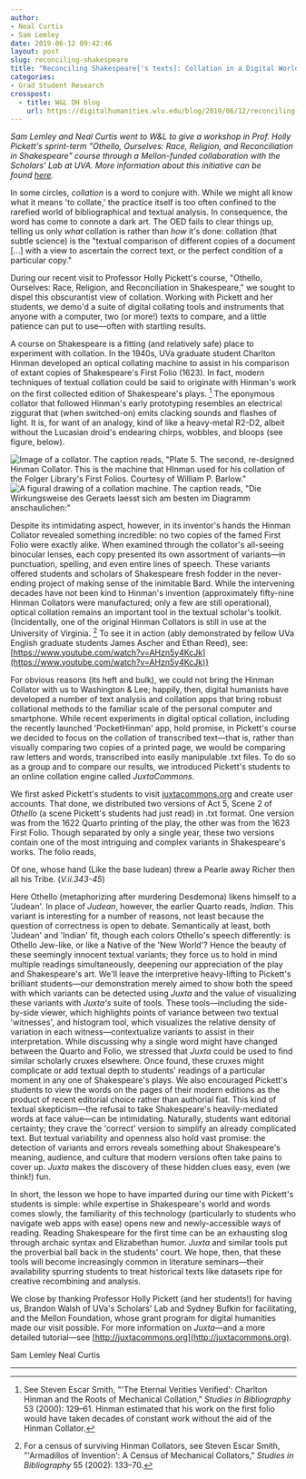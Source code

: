 ```yaml
---
author:
- Neal Curtis
- Sam Lemley
date: 2019-06-12 09:42:46
layout: post
slug: reconciling-shakespeare
title: "Reconciling Shakespeare['s texts]: Collation in a Digital World"
categories:
- Grad Student Research
crosspost:
  - title: W&L DH blog
    url: https://digitalhumanities.wlu.edu/blog/2019/06/12/reconciling-shakespeares-texts-collation-in-a-digital-world/
---
```


_Sam Lemley and Neal Curtis went to W&L to give a workshop in Prof. Holly Pickett's sprint-term "Othello, Ourselves: Race, Religion, and Reconciliation in Shakespeare" course through a Mellon-funded collaboration with the Scholars' Lab at UVA. More information about this initiative can be found <a href="https://github.com/wludh/research-one-collab/blob/master/wlu-faculty.md">here</a>._

In some circles, _collation_ is a word to conjure with. While we might all know what it means 'to collate,' the practice itself is too often confined to the rarefied world of bibliographical and textual analysis. In consequence, the word has come to connote a dark art. The OED fails to clear things up, telling us only _what_ collation is rather than _how_ it's done: collation (that subtle science) is the "textual comparison of different copies of a document [...] with a view to ascertain the correct text, or the perfect condition of a particular copy."

During our recent visit to Professor Holly Pickett's course, "Othello, Ourselves: Race, Religion, and Reconciliation in Shakespeare," we sought to dispel this obscurantist view of collation. Working with Pickett and her students, we demo'd a suite of digital collating tools and instruments that anyone with a computer, two (or more!) texts to compare, and a little patience can put to use—often with startling results.

A course on Shakespeare is a fitting (and relatively safe) place to experiment with collation. In the 1940s, UVa graduate student Charlton Hinman developed an optical collating machine to assist in his comparison of extant copies of Shakespeare's First Folio (1623). In fact, modern techniques of textual collation could be said to originate with Hinman's work on the first collected edition of Shakespeare's plays. [^1] The eponymous collator that followed Hinman's early prototyping resembles an electrical ziggurat that (when switched-on) emits clacking sounds and flashes of light. It is, for want of an analogy, kind of like a heavy-metal R2-D2, albeit without the Lucasian droid's endearing chirps, wobbles, and bloops (see figure, below).

![Image of a collator. The caption reads, "Plate 5. The second, re-designed Hinman Collator. This is the machine that HInman used for his collation of the Folger Library's First Folios. Courtesy of William P. Barlow."](/assets/post-media/reconciling-shakespeare/collation1.png)
![A figural drawing of a collation machine. The caption reads, "Die Wirkungsweise des Geraets laesst sich am besten im Diagramm anschaulichen:"](/assets/post-media/reconciling-shakespeare/kollationsmaschine2.jpg)

Despite its intimidating aspect, however, in its inventor's hands the Hinman Collator revealed something incredible: no two copies of the famed First Folio were exactly alike. When examined through the collator's all-seeing binocular lenses, each copy presented its own assortment of variants—in punctuation, spelling, and even entire lines of speech. These variants offered students and scholars of Shakespeare fresh fodder in the never-ending project of making sense of the inimitable Bard. While the intervening decades have not been kind to Hinman's invention (approximately fifty-nine Hinman Collators were manufactured; only a few are still operational), optical collation remains an important tool in the textual scholar's toolkit. {Incidentally, one of the original Hinman Collators is still in use at the University of Virginia. [^2] To see it in action (ably demonstrated by fellow UVa English graduate students James Ascher and Ethan Reed), see: [https://www.youtube.com/watch?v=AHzn5y4KcJk](https://www.youtube.com/watch?v=AHzn5y4KcJk)}

For obvious reasons (its heft and bulk), we could not bring the Hinman Collator with us to Washington & Lee; happily, then, digital humanists have developed a number of text analysis and collation apps that bring robust collational methods to the familiar scale of the personal computer and smartphone. While recent experiments in digital optical collation, including the recently launched 'PocketHinman' app, hold promise, in Pickett's course we decided to focus on the collation of transcribed text—that is, rather than visually comparing two copies of a printed page, we would be comparing raw letters and words, transcribed into easily manipulable .txt files. To do so as a group and to compare our results, we introduced Pickett's students to an online collation engine called _JuxtaCommons_.

We first asked Pickett's students to visit [juxtacommons.org](http://juxtacommons.org) and create user accounts. That done, we distributed two versions of Act 5, Scene 2 of _Othello_ (a scene Pickett's students had just read) in .txt format. One version was from the 1622 Quarto printing of the play, the other was from the 1623 First Folio. Though separated by only a single year, these two versions contain one of the most intriguing and complex variants in Shakespeare's works. The folio reads,

Of one, whose hand
(Like the base Iudean) threw a Pearle away
Richer then all his Tribe.
(_V.ii.343-45_)

Here Othello (metaphorizing after murdering Desdemona) likens himself to a 'Judean'. In place of _Judean_, however, the earlier Quarto reads, _Indian_. This variant is interesting for a number of reasons, not least because the question of correctness is open to debate. Semantically at least, both 'Judean' and 'Indian' fit, though each colors Othello's speech differently: is Othello Jew-like, or like a Native of the 'New World'? Hence the beauty of these seemingly innocent textual variants; they force us to hold in mind multiple readings simultaneously, deepening our appreciation of the play and Shakespeare's art. We'll leave the interpretive heavy-lifting to Pickett's brilliant students—our demonstration merely aimed to show both the speed with which variants can be detected using _Juxta_ and the value of visualizing these variants with _Juxta's_ suite of tools. These tools—including the side-by-side viewer, which highlights points of variance between two textual 'witnesses', and histogram tool, which visualizes the relative density of variation in each witness—contextualize variants to assist in their interpretation. While discussing why a single word might have changed between the Quarto and Folio, we stressed that _Juxta_ could be used to find similar scholarly cruxes elsewhere. Once found, these cruxes might complicate or add textual depth to students' readings of a particular moment in any one of Shakespeare's plays. We also encouraged Pickett's students to view the words on the pages of their modern editions as the product of recent editorial choice rather than authorial fiat. This kind of textual skepticism—the refusal to take Shakespeare's heavily-mediated words at face value—can be intimidating. Naturally, students want editorial certainty; they crave the 'correct' version to simplify an already complicated text. But textual variability and openness also hold vast promise: the detection of variants and errors reveals something about Shakespeare's meaning, audience, and culture that modern versions often take pains to cover up. _Juxta_ makes the discovery of these hidden clues easy, even (we think!) fun.

In short, the lesson we hope to have imparted during our time with Pickett's students is simple: while expertise in Shakespeare's world and words comes slowly, the familiarity of this technology (particularly to students who navigate web apps with ease) opens new and newly-accessible ways of reading. Reading Shakespeare for the first time can be an exhausting slog through archaic syntax and Elizabethan humor. _Juxta_ and similar tools put the proverbial ball back in the students' court. We hope, then, that these tools will become increasingly common in literature seminars—their availability spurring students to treat historical texts like datasets ripe for creative recombining and analysis.

We close by thanking Professor Holly Pickett (and her students!) for having us, Brandon Walsh of UVa's Scholars' Lab and Sydney Bufkin for facilitating, and the Mellon Foundation, whose grant program for digital humanities made our visit possible. For more information on _Juxta_—and a more detailed tutorial—see [http://juxtacommons.org](http://juxtacommons.org).

Sam Lemley
Neal Curtis<br>

***

[^1]: See Steven Escar Smith, "'The Eternal Verities Verified': Charlton Hinman and the Roots of Mechanical Collation," _Studies in Bibliography_ 53 (2000): 129–61. Hinman estimated that his work on the first folio would have taken decades of constant work without the aid of the Hinman Collator.

[^2]: For a census of surviving Hinman Collators, see Steven Escar Smith, "'Armadillos of Invention': A Census of Mechanical Collators," _Studies in Bibliography_ 55 (2002): 133–70.
